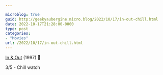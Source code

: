 ```yaml
---

microblog: true
guid: http://geekyaubergine.micro.blog/2022/10/17/in-out-chill.html
date: 2022-10-17T21:28:00-0000
type: post
categories:
- "Movies"
url: /2022/10/17/in-out-chill.html
---
```

[In & Out](https://www.imdb.com/title/tt0119360/) (1997) 🍿

3/5 - Chill watch
